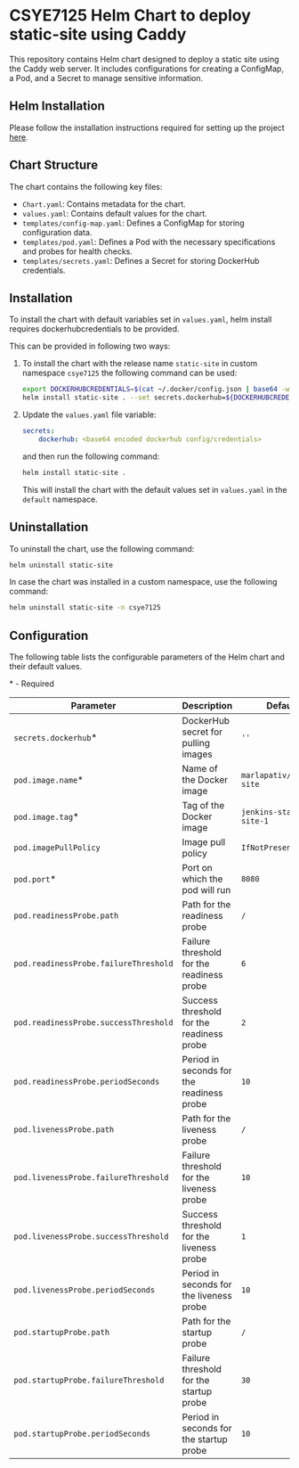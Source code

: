# CSYE7125 Helm Chart to deploy static-site using Caddy

This repository contains Helm chart designed to deploy a static site using the Caddy web server. It includes configurations for creating a ConfigMap, a Pod, and a Secret to manage sensitive information.

## Helm Installation

Please follow the installation instructions required for setting up the project [here](INSTALLATION.md).

## Chart Structure

The chart contains the following key files:

- `Chart.yaml`: Contains metadata for the chart.
- `values.yaml`: Contains default values for the chart.
- `templates/config-map.yaml`: Defines a ConfigMap for storing configuration data.
- `templates/pod.yaml`: Defines a Pod with the necessary specifications and probes for health checks.
- `templates/secrets.yaml`: Defines a Secret for storing DockerHub credentials.

## Installation

To install the chart with default variables set in `values.yaml`, helm install requires dockerhubcredentials to be provided.

This can be provided in following two ways:

1. To install the chart with the release name `static-site` in custom namespace `csye7125` the following command can be used:

    ```bash
    export DOCKERHUBCREDENTIALS=$(cat ~/.docker/config.json | base64 -w 0)
    helm install static-site . --set secrets.dockerhub=${DOCKERHUBCREDENTIALS} --create-namespace --namespace csye7125
    ```

2. Update the `values.yaml` file variable:

    ```yaml
    secrets:
        dockerhub: <base64 encoded dockerhub config/credentials>
    ```

    and then run the following command:

    ```bash
    helm install static-site .
    ```

    This will install the chart with the default values set in `values.yaml` in the `default` namespace.

## Uninstallation

To uninstall the chart, use the following command:

```bash
helm uninstall static-site
```

In case the chart was installed in a custom namespace, use the following command:

```bash
helm uninstall static-site -n csye7125
```

## Configuration

The following table lists the configurable parameters of the Helm chart and their default values.

\* - Required

| Parameter                             | Description                               | Default                  |
| ------------------------------------- | ----------------------------------------- | ------------------------ |
| `secrets.dockerhub`*                  | DockerHub secret for pulling images       | `''`                     |
| `pod.image.name`*                     | Name of the Docker image                  | `marlapativ/static-site` |
| `pod.image.tag`*                      | Tag of the Docker image                   | `jenkins-static-site-1`  |
| `pod.imagePullPolicy`                 | Image pull policy                         | `IfNotPresent`           |
| `pod.port`*                           | Port on which the pod will run            | `8080`                   |
| `pod.readinessProbe.path`             | Path for the readiness probe              | `/`                      |
| `pod.readinessProbe.failureThreshold` | Failure threshold for the readiness probe | `6`                      |
| `pod.readinessProbe.successThreshold` | Success threshold for the readiness probe | `2`                      |
| `pod.readinessProbe.periodSeconds`    | Period in seconds for the readiness probe | `10`                     |
| `pod.livenessProbe.path`              | Path for the liveness probe               | `/`                      |
| `pod.livenessProbe.failureThreshold`  | Failure threshold for the liveness probe  | `10`                     |
| `pod.livenessProbe.successThreshold`  | Success threshold for the liveness probe  | `1`                      |
| `pod.livenessProbe.periodSeconds`     | Period in seconds for the liveness probe  | `10`                     |
| `pod.startupProbe.path`               | Path for the startup probe                | `/`                      |
| `pod.startupProbe.failureThreshold`   | Failure threshold for the startup probe   | `30`                     |
| `pod.startupProbe.periodSeconds`      | Period in seconds for the startup probe   | `10`                     |


